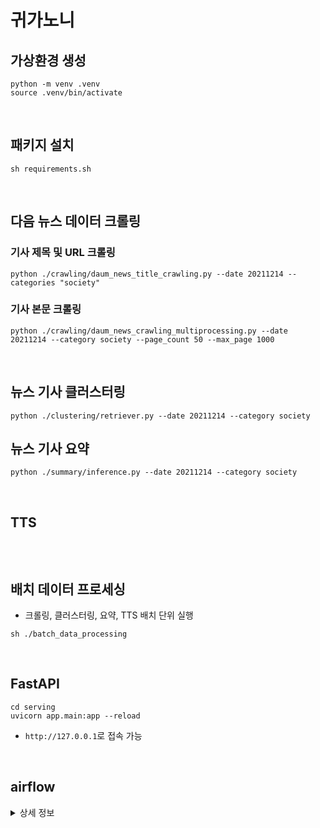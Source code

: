 # 귀가노니

## 가상환경 생성
```
python -m venv .venv
source .venv/bin/activate
```

<br>

## 패키지 설치
```
sh requirements.sh
```

<br>

## 다음 뉴스 데이터 크롤링

### 기사 제목 및 URL 크롤링

```
python ./crawling/daum_news_title_crawling.py --date 20211214 --categories "society"
```

### 기사 본문 크롤링

```
python ./crawling/daum_news_crawling_multiprocessing.py --date 20211214 --category society --page_count 50 --max_page 1000
```

<br>

## 뉴스 기사 클러스터링

```
python ./clustering/retriever.py --date 20211214 --category society
```

## 뉴스 기사 요약

```
python ./summary/inference.py --date 20211214 --category society
```

<br>

## TTS

```

```

<br>

## 배치 데이터 프로세싱

- 크롤링, 클러스터링, 요약, TTS 배치 단위 실행

```
sh ./batch_data_processing
```

<br>

## FastAPI

```
cd serving
uvicorn app.main:app --reload
```

- `http://127.0.0.1`로 접속 가능

<br>

## airflow

<details>
  <summary>상세 정보</summary>

### 설정
```
cd airflow
export AIRFLOW_HOME=.
sh airflow_setting.sh
```

### 웹서버 실행
```
airflow webserver --port 8080
```

### 웹서버 실행
```
airflow scheduler
```

</detail>